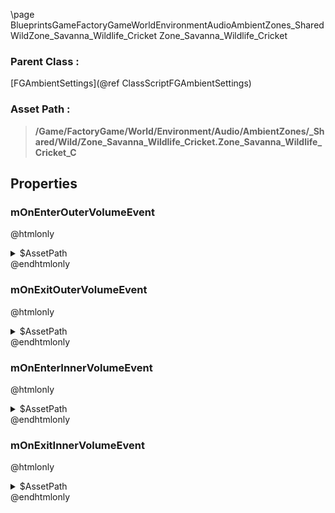 \page BlueprintsGameFactoryGameWorldEnvironmentAudioAmbientZones_SharedWildZone_Savanna_Wildlife_Cricket Zone_Savanna_Wildlife_Cricket
### Parent Class :
[FGAmbientSettings](@ref ClassScriptFGAmbientSettings)
### Asset Path :
<b><blockquote>/Game/FactoryGame/World/Environment/Audio/AmbientZones/_Shared/Wild/Zone_Savanna_Wildlife_Cricket.Zone_Savanna_Wildlife_Cricket_C</blockquote></b>
## Properties

### mOnEnterOuterVolumeEvent
@htmlonly
<details>
 <summary>$AssetPath</summary>
<b><a href="_blueprints_game_factory_game_world_environment_audio_ambient_zones__shared_wild_play__wildlife__cricket_loop__st__outer.html"><blockquote>Play_Wildlife_CricketLoop_St_Outer</blockquote></a></b>
</details>
@endhtmlonly

### mOnExitOuterVolumeEvent
@htmlonly
<details>
 <summary>$AssetPath</summary>
<b><a href="_blueprints_game_factory_game_world_environment_audio_ambient_zones__shared_wild_stop__wildlife__cricket_loop__st__outer.html"><blockquote>Stop_Wildlife_CricketLoop_St_Outer</blockquote></a></b>
</details>
@endhtmlonly

### mOnEnterInnerVolumeEvent
@htmlonly
<details>
 <summary>$AssetPath</summary>
<b><a href="_blueprints_game_factory_game_world_environment_audio_ambient_zones__shared_wild_play__wildlife__cricket_loop__st__inner.html"><blockquote>Play_Wildlife_CricketLoop_St_Inner</blockquote></a></b>
</details>
@endhtmlonly

### mOnExitInnerVolumeEvent
@htmlonly
<details>
 <summary>$AssetPath</summary>
<b><a href="_blueprints_game_factory_game_world_environment_audio_ambient_zones__shared_wild_stop__wildlife__cricket_loop__st__inner.html"><blockquote>Stop_Wildlife_CricketLoop_St_Inner</blockquote></a></b>
</details>
@endhtmlonly

